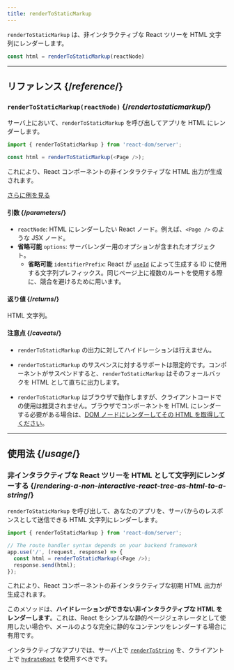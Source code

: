 ```yaml
---
title: renderToStaticMarkup
---
```


<Intro>

`renderToStaticMarkup` は、非インタラクティブな React ツリーを HTML 文字列にレンダーします。

```js
const html = renderToStaticMarkup(reactNode)
```

</Intro>

<InlineToc />

---

## リファレンス {/*reference*/}

### `renderToStaticMarkup(reactNode)` {/*rendertostaticmarkup*/}

サーバ上において、`renderToStaticMarkup` を呼び出してアプリを HTML にレンダーします。

```js
import { renderToStaticMarkup } from 'react-dom/server';

const html = renderToStaticMarkup(<Page />);
```

これにより、React コンポーネントの非インタラクティブな HTML 出力が生成されます。

[さらに例を見る](#usage)

#### 引数 {/*parameters*/}

* `reactNode`: HTML にレンダーしたい React ノード。例えば、`<Page />` のような JSX ノード。
* **省略可能** `options`: サーバレンダー用のオプションが含まれたオブジェクト。
  * **省略可能** `identifierPrefix`: React が [`useId`](/reference/react/useId) によって生成する ID に使用する文字列プレフィックス。同じページ上に複数のルートを使用する際に、競合を避けるために用います。

#### 返り値 {/*returns*/}

HTML 文字列。

#### 注意点 {/*caveats*/}

* `renderToStaticMarkup` の出力に対してハイドレーションは行えません。

* `renderToStaticMarkup` のサスペンスに対するサポートは限定的です。コンポーネントがサスペンドすると、`renderToStaticMarkup` はそのフォールバックを HTML として直ちに出力します。

* `renderToStaticMarkup` はブラウザで動作しますが、クライアントコードでの使用は推奨されません。ブラウザでコンポーネントを HTML にレンダーする必要がある場合は、[DOM ノードにレンダーしてその HTML を取得してください](/reference/react-dom/server/renderToString#removing-rendertostring-from-the-client-code)。

---

## 使用法 {/*usage*/}

### 非インタラクティブな React ツリーを HTML として文字列にレンダーする {/*rendering-a-non-interactive-react-tree-as-html-to-a-string*/}

`renderToStaticMarkup` を呼び出して、あなたのアプリを、サーバからのレスポンスとして送信できる HTML 文字列にレンダーします。

```js {5-6}
import { renderToStaticMarkup } from 'react-dom/server';

// The route handler syntax depends on your backend framework
app.use('/', (request, response) => {
  const html = renderToStaticMarkup(<Page />);
  response.send(html);
});
```

これにより、React コンポーネントの非インタラクティブな初期 HTML 出力が生成されます。

<Pitfall>

このメソッドは、**ハイドレーションができない非インタラクティブな HTML をレンダーします**。これは、React をシンプルな静的ページジェネレータとして使用したい場合や、メールのような完全に静的なコンテンツをレンダーする場合に有用です。

インタラクティブなアプリでは、サーバ上で [`renderToString`](/reference/react-dom/server/renderToString) を、クライアント上で [`hydrateRoot`](/reference/react-dom/client/hydrateRoot) を使用すべきです。

</Pitfall>
